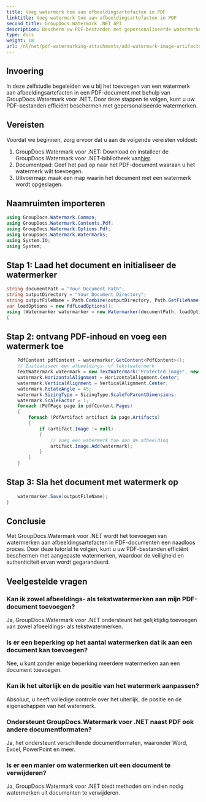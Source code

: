 ```yaml
---
title: Voeg watermerk toe aan afbeeldingsartefacten in PDF
linktitle: Voeg watermerk toe aan afbeeldingsartefacten in PDF
second_title: GroupDocs.Watermark .NET API
description: Bescherm uw PDF-bestanden met gepersonaliseerde watermerken met GroupDocs.Watermark voor .NET. Voeg eenvoudig tekst- of afbeeldingswatermerken toe aan afbeeldingsartefacten in PDF-documenten.
type: docs
weight: 18
url: /nl/net/pdf-watermarking-attachments/add-watermark-image-artifacts-pdf/
---
```

## Invoering
In deze zelfstudie begeleiden we u bij het toevoegen van een watermerk aan afbeeldingsartefacten in een PDF-document met behulp van GroupDocs.Watermark voor .NET. Door deze stappen te volgen, kunt u uw PDF-bestanden efficiënt beschermen met gepersonaliseerde watermerken.
## Vereisten
Voordat we beginnen, zorg ervoor dat u aan de volgende vereisten voldoet:
1.  GroupDocs.Watermark voor .NET: Download en installeer de GroupDocs.Watermark voor .NET-bibliotheek van[hier](https://releases.groupdocs.com/Watermark/net/).
2. Documentpad: Geef het pad op naar het PDF-document waaraan u het watermerk wilt toevoegen.
3. Uitvoermap: maak een map waarin het document met een watermerk wordt opgeslagen.

## Naamruimten importeren
```csharp
using GroupDocs.Watermark.Common;
using GroupDocs.Watermark.Contents.Pdf;
using GroupDocs.Watermark.Options.Pdf;
using GroupDocs.Watermark.Watermarks;
using System.IO;
using System;
```
## Stap 1: Laad het document en initialiseer de watermerker
```csharp
string documentPath = "Your Document Path";
string outputDirectory = "Your Document Directory";
string outputFileName = Path.Combine(outputDirectory, Path.GetFileName(documentPath));
var loadOptions = new PdfLoadOptions();
using (Watermarker watermarker = new Watermarker(documentPath, loadOptions))
{
```
## Stap 2: ontvang PDF-inhoud en voeg een watermerk toe
```csharp
	PdfContent pdfContent = watermarker.GetContent<PdfContent>();
	// Initialiseer een afbeeldings- of tekstwatermerk
	TextWatermark watermark = new TextWatermark("Protected image", new Font("Arial", 8));
	watermark.HorizontalAlignment = HorizontalAlignment.Center;
	watermark.VerticalAlignment = VerticalAlignment.Center;
	watermark.RotateAngle = 45;
	watermark.SizingType = SizingType.ScaleToParentDimensions;
	watermark.ScaleFactor = 1;
	foreach (PdfPage page in pdfContent.Pages)
	{
		foreach (PdfArtifact artifact in page.Artifacts)
		{
			if (artifact.Image != null)
			{
				// Voeg een watermerk toe aan de afbeelding
				artifact.Image.Add(watermark);
			}
		}
	}
```
## Stap 3: Sla het document met watermerk op
```csharp
	watermarker.Save(outputFileName);
}
```

## Conclusie
Met GroupDocs.Watermark voor .NET wordt het toevoegen van watermerken aan afbeeldingsartefacten in PDF-documenten een naadloos proces. Door deze tutorial te volgen, kunt u uw PDF-bestanden efficiënt beschermen met aangepaste watermerken, waardoor de veiligheid en authenticiteit ervan wordt gegarandeerd.
## Veelgestelde vragen
### Kan ik zowel afbeeldings- als tekstwatermerken aan mijn PDF-document toevoegen?
Ja, GroupDocs.Watermark voor .NET ondersteunt het gelijktijdig toevoegen van zowel afbeeldings- als tekstwatermerken.
### Is er een beperking op het aantal watermerken dat ik aan een document kan toevoegen?
Nee, u kunt zonder enige beperking meerdere watermerken aan een document toevoegen.
### Kan ik het uiterlijk en de positie van het watermerk aanpassen?
Absoluut, u heeft volledige controle over het uiterlijk, de positie en de eigenschappen van het watermerk.
### Ondersteunt GroupDocs.Watermark voor .NET naast PDF ook andere documentformaten?
Ja, het ondersteunt verschillende documentformaten, waaronder Word, Excel, PowerPoint en meer.
### Is er een manier om watermerken uit een document te verwijderen?
Ja, GroupDocs.Watermark voor .NET biedt methoden om indien nodig watermerken uit documenten te verwijderen.
